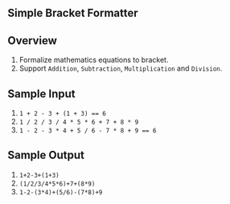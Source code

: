 Simple Bracket Formatter
-

Overview
--
1. Formalize mathematics equations to bracket.
2. Support `Addition`, `Subtraction`, `Multiplication` and `Division`.

Sample Input
--
1. `1 + 2 - 3 + (1 + 3) == 6`
2. `1 / 2 / 3 / 4 * 5 * 6 + 7 + 8 * 9`
3. `1 - 2 - 3 * 4 + 5 / 6 - 7 * 8 + 9 == 6`

Sample Output
--
1. `1+2-3+(1+3)`
2. `(1/2/3/4*5*6)+7+(8*9)`
3. `1-2-(3*4)+(5/6)-(7*8)+9`

